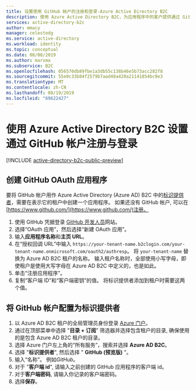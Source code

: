 ```yaml
---
title: 设置使用 GitHub 帐户的注册和登录-Azure Active Directory B2C
description: 使用 Azure Active Directory B2C，为应用程序中的客户提供通过 GitHub 帐户注册与登录的功能。
services: active-directory-b2c
author: mmacy
manager: celestedg
ms.service: active-directory
ms.workload: identity
ms.topic: conceptual
ms.date: 08/08/2019
ms.author: marsma
ms.subservice: B2C
ms.openlocfilehash: 056570db89fbe1a3db55c138b46e5b73acc282f8
ms.sourcegitcommit: 55e0c33b84f2579b7aad48a420a21141854bc9e3
ms.translationtype: MT
ms.contentlocale: zh-CN
ms.lasthandoff: 08/19/2019
ms.locfileid: "69622427"
---
```

# <a name="set-up-sign-up-and-sign-in-with-a-github-account-using-azure-active-directory-b2c"></a>使用 Azure Active Directory B2C 设置通过 GitHub 帐户注册与登录

[!INCLUDE [active-directory-b2c-public-preview](../../includes/active-directory-b2c-public-preview.md)]

## <a name="create-a-github-oauth-application"></a>创建 GitHub OAuth 应用程序

要将 GitHub 帐户用作 Azure Active Directory (Azure AD) B2C 中的[标识提供者](active-directory-b2c-reference-oauth-code.md)，需要在表示它的租户中创建一个应用程序。 如果还没有 GitHub 帐户, 可以在[https://www.github.com/](https://www.github.com/)注册。

1. 使用 GitHub 凭据登录 [GitHub 开发人员](https://github.com/settings/developers)网站。
1. 选择“OAuth 应用”，然后选择“新建 OAuth 应用”。
1. 输入**应用程序名称**和**主页 URL**。
1. 在“授权回调 URL”中输入 `https://your-tenant-name.b2clogin.com/your-tenant-name.onmicrosoft.com/oauth2/authresp`。 将 `your-tenant-name` 替换为 Azure AD B2C 租户的名称。 输入租户名称时，全部使用小写字母，即使租户是使用大写字母在 Azure AD B2C 中定义的，也是如此。
1. 单击“注册应用程序”。
1. 复制“客户端 ID”和“客户端密钥”的值。 将标识提供者添加到租户时需要这两个值。

## <a name="configure-a-github-account-as-an-identity-provider"></a>将 GitHub 帐户配置为标识提供者

1. 以 Azure AD B2C 租户的全局管理员身份登录 [Azure 门户](https://portal.azure.com/)。
1. 通过在顶部菜单中选择 "**目录 + 订阅**" 筛选器并选择包含租户的目录, 确保使用的是包含 Azure AD B2C 租户的目录。
1. 选择 Azure 门户左上角的“所有服务”，搜索并选择 **Azure AD B2C**。
1. 选择 "**标识提供者**", 然后选择 " **GitHub (预览版)** "。
1. 输入“名称”。 例如*GitHub*。
1. 对于 "**客户端 id**", 请输入之前创建的 GitHub 应用程序的客户端 id。
1. 对于**客户端密码**, 请输入你记录的客户端密码。
1. 选择**保存**。

